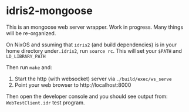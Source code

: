 # idris2-mongoose

This is an mongoose web server wrapper. Work in progress. Many things will be re-organized.

On NixOS and ssuming that `idris2` (and build dependencies) is in your home directory under`.idris2`, run `source rc`. This 
will set your `$PATH` and `LD_LIBRARY_PATH`

Then run `make` and:

1) Start the http (with websocket) server via `./build/exec/ws_serve`
2) Point your web browser to http://localhost:8000

Then open the developer console and you should see output from: `WebTestClient.idr` test program.

